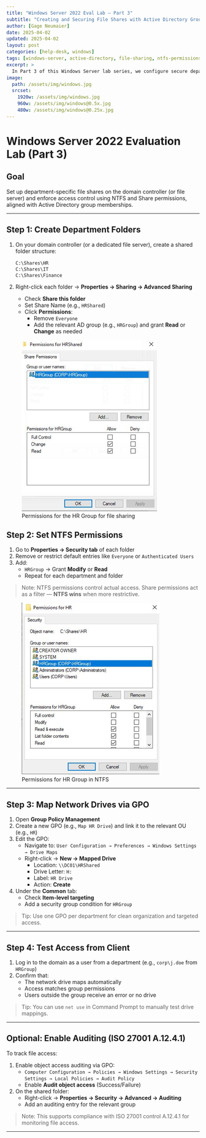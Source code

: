 ```yaml
---
title: "Windows Server 2022 Eval Lab – Part 3"
subtitle: "Creating and Securing File Shares with Active Directory Groups"
author: [Gage Neumaier]
date: 2025-04-02
updated: 2025-04-02
layout: post
categories: [help-desk, windows]
tags: [windows-server, active-directory, file-sharing, ntfs-permissions, gpo, help-desk-lab]
excerpt: >
  In Part 3 of this Windows Server lab series, we configure secure department-based file shares using NTFS and share permissions, and map drives via Group Policy. This setup reinforces access control using AD security groups in a help desk lab environment.
image: 
  path: /assets/img/windows.jpg
  srcset:
    1920w: /assets/img/windows.jpg
    960w: /assets/img/windows@0.5x.jpg
    480w: /assets/img/windows@0.25x.jpg
---
```


# Windows Server 2022 Evaluation Lab (Part 3)

## Goal
Set up department-specific file shares on the domain controller (or file server) and enforce access control using NTFS and Share permissions, aligned with Active Directory group memberships.

---

## Step 1: Create Department Folders

1. On your domain controller (or a dedicated file server), create a shared folder structure:

   ```
   C:\Shares\HR
   C:\Shares\IT
   C:\Shares\Finance
   ```
2. Right-click each folder → **Properties → Sharing → Advanced Sharing**
   - Check **Share this folder**
   - Set Share Name (e.g., `HRShared`)
   - Click **Permissions**:
     - Remove `Everyone`
     - Add the relevant AD group (e.g., `HRGroup`) and grant **Read** or **Change** as needed

<figure>
  <img src="/assets/apex-design-co/file-sharing/hr-drive-permissions.JPG" alt="HR File Sharing Permissions">
  <figcaption>Permissions for the HR Group for file sharing</figcaption>
</figure>

## Step 2: Set NTFS Permissions

1. Go to **Properties → Security tab** of each folder
2. Remove or restrict default entries like `Everyone` or `Authenticated Users`
3. Add:
   - `HRGroup` → Grant **Modify** or **Read**
   - Repeat for each department and folder

> Note: NTFS permissions control actual access. Share permissions act as a filter — **NTFS wins** when more restrictive.

<figure>
  <img src="/assets/apex-design-co/file-sharing/hr-drive-ntfs-permissions.JPG" alt="HR Drive NTFS Permissions">
  <figcaption>Permissions for HR Group in NTFS</figcaption>
</figure>

---

## Step 3: Map Network Drives via GPO

1. Open **Group Policy Management**
2. Create a new GPO (e.g., `Map HR Drive`) and link it to the relevant OU (e.g., `HR`)
3. Edit the GPO:
   - Navigate to:
     `User Configuration → Preferences → Windows Settings → Drive Maps`
   - Right-click → **New → Mapped Drive**
     - Location: `\\DC01\HRShared`
     - Drive Letter: `H:`
     - Label: `HR Drive`
     - Action: **Create**
4. Under the **Common** tab:
   - Check **Item-level targeting**
   - Add a security group condition for `HRGroup`

> Tip: Use one GPO per department for clean organization and targeted access.

---

## Step 4: Test Access from Client

1. Log in to the domain as a user from a department (e.g., `corp\j.doe` from `HRGroup`)
2. Confirm that:
   - The network drive maps automatically
   - Access matches group permissions
   - Users outside the group receive an error or no drive

> Tip: You can use `net use` in Command Prompt to manually test drive mappings.

---

## Optional: Enable Auditing (ISO 27001 A.12.4.1)

To track file access:
1. Enable object access auditing via GPO:
   - `Computer Configuration → Policies → Windows Settings → Security Settings → Local Policies → Audit Policy`
   - Enable **Audit object access** (Success/Failure)
2. On the shared folder:
   - Right-click → **Properties → Security → Advanced → Auditing**
   - Add an auditing entry for the relevant group

> Note: This supports compliance with ISO 27001 control A.12.4.1 for monitoring file access.

---
